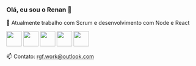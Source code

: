 ### Olá, eu sou o Renan 👋

<!--
**renanfranca93/renanfranca93** is a ✨ _special_ ✨ repository because its `README.md` (this file) appears on your GitHub profile.

Here are some ideas to get you started:

- 🔭 I’m currently working on ...
- 🌱 I’m currently learning ...
- 👯 I’m looking to collaborate on ...
- 🤔 I’m looking for help with ...
- 💬 Ask me about ...
- 📫 How to reach me: ...
- 😄 Pronouns: ...
- ⚡ Fun fact: ...
-->
🔭 Atualmente trabalho com Scrum e desenvolvimento com Node e React


<img src="https://cdn.jsdelivr.net/gh/devicons/devicon/icons/javascript/javascript-plain.svg" width="40px" height="40px"/>
<img src="https://cdn.jsdelivr.net/gh/devicons/devicon/icons/nodejs/nodejs-original.svg" width="40px" height="40px"/>
<img src="https://cdn.jsdelivr.net/gh/devicons/devicon/icons/react/react-original.svg" width="40px" height="40px"/>
<img src="https://cdn.jsdelivr.net/gh/devicons/devicon/icons/php/php-plain.svg" width="40px" height="40px"/>
<img src="https://cdn.jsdelivr.net/gh/devicons/devicon/icons/wordpress/wordpress-plain.svg" width="40px" height="40px"/>
          
          
          

📫 Contato: rgf.work@outlook.com

